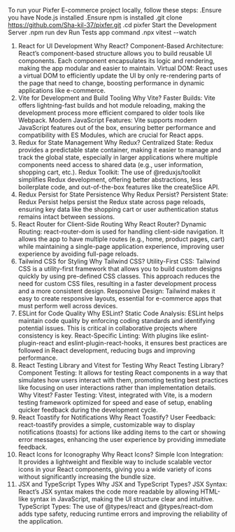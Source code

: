 To run your Pixfer E-commerce project locally, follow these steps:
.Ensure you have Node.js installed
.Ensure npm is installed
.git clone https://github.com/Sha-kil-37/pixfer.git
.cd pixfer
Start the Development Server
.npm run dev
Run Tests app command
.npx vitest --watch
1. React for UI Development
Why React?
Component-Based Architecture: React’s component-based structure allows you to build reusable UI components. Each component encapsulates its logic and rendering, making the app modular and easier to maintain.
Virtual DOM: React uses a virtual DOM to efficiently update the UI by only re-rendering parts of the page that need to change, boosting performance in dynamic applications like e-commerce.
2. Vite for Development and Build Tooling
Why Vite?
Faster Builds: Vite offers lightning-fast builds and hot module reloading, making the development process more efficient compared to older tools like Webpack.
Modern JavaScript Features: Vite supports modern JavaScript features out of the box, ensuring better performance and compatibility with ES Modules, which are crucial for React apps.
3. Redux for State Management
Why Redux?
Centralized State: Redux provides a predictable state container, making it easier to manage and track the global state, especially in larger applications where multiple components need access to shared data (e.g., user information, shopping cart, etc.).
Redux Toolkit: The use of @reduxjs/toolkit simplifies Redux development, offering better abstractions, less boilerplate code, and out-of-the-box features like the createSlice API.
4. Redux Persist for State Persistence
Why Redux Persist?
Persistent State: Redux Persist helps persist the Redux state across page reloads, ensuring key data like the shopping cart or user authentication status remains intact between sessions.
5. React Router for Client-Side Routing
Why React Router?
Dynamic Routing: react-router-dom is used for handling client-side navigation. It allows the app to have multiple routes (e.g., home, product pages, cart) while maintaining a single-page application experience, improving user experience by avoiding full-page reloads.
6. Tailwind CSS for Styling
Why Tailwind CSS?
Utility-First CSS: Tailwind CSS is a utility-first framework that allows you to build custom designs quickly by using pre-defined CSS classes. This approach reduces the need for custom CSS files, resulting in a faster development process and a more consistent design.
Responsive Design: Tailwind makes it easy to create responsive layouts, essential for e-commerce apps that must perform well across devices.
7. ESLint for Code Quality
Why ESLint?
Static Code Analysis: ESLint helps maintain code quality by enforcing coding standards and identifying potential issues. This is critical in collaborative projects where consistency is key.
React-Specific Linting: With plugins like eslint-plugin-react and eslint-plugin-react-hooks, it ensures best practices are followed in React development, reducing bugs and improving performance.
8. React Testing Library and Vitest for Testing
Why React Testing Library?
Component Testing: It allows for testing React components in a way that simulates how users interact with them, promoting testing best practices like focusing on user interactions rather than implementation details.
Why Vitest?
Faster Testing: Vitest, integrated with Vite, is a modern testing framework optimized for speed and ease of setup, enabling quicker feedback during the development cycle.
9. React Toastify for Notifications
Why React Toastify?
User Feedback: react-toastify provides a simple, customizable way to display notifications (toasts) for actions like adding items to the cart or showing error messages, enhancing the user experience by providing immediate feedback.
10. React Icons for Iconography
Why React Icons?
Simple Icon Integration: It provides a lightweight and flexible way to include scalable vector icons in your React components, giving you a wide variety of icons without significantly increasing the bundle size.
11. JSX and TypeScript Types
Why JSX and TypeScript Types?
JSX Syntax: React’s JSX syntax makes the code more readable by allowing HTML-like syntax in JavaScript, making the UI structure clear and intuitive.
TypeScript Types: The use of @types/react and @types/react-dom adds type safety, reducing runtime errors and improving the reliability of the application.



 
